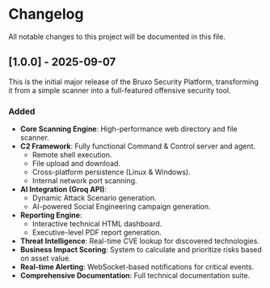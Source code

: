 # Changelog

All notable changes to this project will be documented in this file.

## [1.0.0] - 2025-09-07

This is the initial major release of the Bruxo Security Platform, transforming it from a simple scanner into a full-featured offensive security tool.

### Added
- **Core Scanning Engine**: High-performance web directory and file scanner.
- **C2 Framework**: Fully functional Command & Control server and agent.
  - Remote shell execution.
  - File upload and download.
  - Cross-platform persistence (Linux & Windows).
  - Internal network port scanning.
- **AI Integration (Groq API)**:
  - Dynamic Attack Scenario generation.
  - AI-powered Social Engineering campaign generation.
- **Reporting Engine**:
  - Interactive technical HTML dashboard.
  - Executive-level PDF report generation.
- **Threat Intelligence**: Real-time CVE lookup for discovered technologies.
- **Business Impact Scoring**: System to calculate and prioritize risks based on asset value.
- **Real-time Alerting**: WebSocket-based notifications for critical events.
- **Comprehensive Documentation**: Full technical documentation suite.
